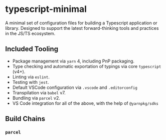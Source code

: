 # typescript-minimal

A minimal set of configuration files for building a Typescript application or library. Designed to support the latest forward-thinking tools and practices in the JS/TS ecosystem.

## Included Tooling

- Package management via `yarn` 4, including PnP packaging.
- Type checking and automatic exportation of typings via core `typescript` (v4+).
- Linting via `eslint`.
- Testing with `jest`.
- Default VSCode configuration via `.vscode` and `.editorconfig`
- Transpilation via `babel` v7.
- Bundling via `parcel` v2.
- VS Code integration for all of the above, with the help of `@yarnpkg/sdks`

## Build Chains

### `parcel`


